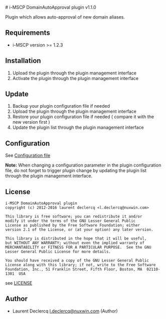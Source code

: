# i-MSCP DomainAutoApproval plugin v1.1.0

Plugin which allows auto-approval of new domain aliases.

## Requirements

* i-MSCP version >= 1.2.3

## Installation

1. Upload the plugin through the plugin management interface
2. Activate the plugin through the plugin management interface

## Update

1. Backup your plugin configuration file if needed
2. Upload the plugin through the plugin management interface
3. Restore your plugin configuration file if needed ( compare it with the new version first )
4. Update the plugin list through the plugin management interface

## Configuration

See [Configuration file](../DomainAutoApproval/config.php)

**Note:** When changing a configuration parameter in the plugin configuration file, do not forget to trigger plugin
change by updating the plugin list through the plugin management interface.

## License

```
i-MSCP DomainAutoApproval plugin
copyright (c) 2012-2016 laurent declercq <l.declercq@nuxwin.com>

This library is free software; you can redistribute it and/or
modify it under the terms of the GNU Lesser General Public
License as published by the Free Software Foundation; either
version 2.1 of the License, or (at your option) any later version.

This library is distributed in the hope that it will be useful,
but WITHOUT ANY WARRANTY; without even the implied warranty of
MERCHANTABILITY or FITNESS FOR A PARTICULAR PURPOSE.  See the GNU
Lesser General Public License for more details.

You should have received a copy of the GNU Lesser General Public
License along with this library; if not, write to the Free Software
Foundation, Inc., 51 Franklin Street, Fifth Floor, Boston, MA  02110-1301  USA
```

see [LICENSE](LICENSE)

## Author

 * Laurent Declercq <l.declercq@nuxwin.com> (Author)
